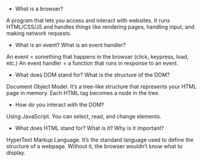 - What is a browser?

A program that lets you access and interact with websites. It runs HTML/CSS/JS and handles things like rendering pages, handling input, and making network requests.

- What is an event? What is an event handler?

An event = something that happens in the browser (click, keypress, load, etc.)
An event handler = a function that runs in response to an event.

- What does DOM stand for? What is the structure of the DOM?

Document Object Model. It’s a tree-like structure that represents your HTML page in memory. Each HTML tag becomes a node in the tree.

- How do you interact with the DOM?

Using JavaScript. You can select, read, and change elements.

- What does HTML stand for? What is it? Why is it important?

HyperText Markup Language. It’s the standard language used to define the structure of a webpage.
Without it, the browser wouldn’t know what to display.